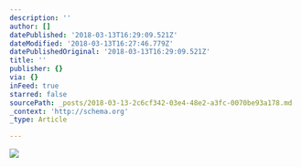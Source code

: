 ```yaml
---
description: ''
author: []
datePublished: '2018-03-13T16:29:09.521Z'
dateModified: '2018-03-13T16:27:46.779Z'
datePublishedOriginal: '2018-03-13T16:29:09.521Z'
title: ''
publisher: {}
via: {}
inFeed: true
starred: false
sourcePath: _posts/2018-03-13-2c6cf342-03e4-48e2-a3fc-0070be93a178.md
_context: 'http://schema.org'
_type: Article

---
```

![](https://the-grid-user-content.s3-us-west-2.amazonaws.com/dd665fc5-324c-4486-8dde-46ef5483ee7c.jpg)